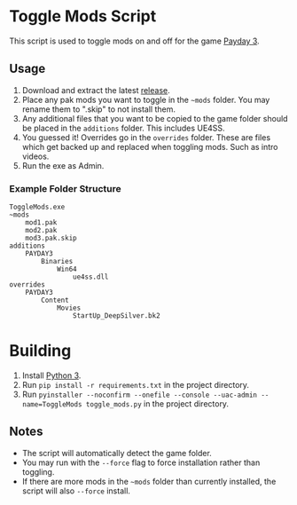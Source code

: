 # Toggle Mods Script

This script is used to toggle mods on and off for the game [Payday 3](https://store.steampowered.com/app/1194630/PAYDAY_3/).

## Usage

1. Download and extract the latest [release]().
1. Place any pak mods you want to toggle in the `~mods` folder. You may rename them to ".skip" to not install them.
1. Any additional files that you want to be copied to the game folder should be placed in the `additions` folder. This includes UE4SS.
1. You guessed it! Overrides go in the `overrides` folder. These are files which get backed up and replaced when toggling mods. Such as intro videos.
1. Run the exe as Admin.

### Example Folder Structure

```
ToggleMods.exe
~mods
    mod1.pak
    mod2.pak
    mod3.pak.skip
additions
    PAYDAY3
        Binaries
            Win64
                ue4ss.dll
overrides
    PAYDAY3
        Content
            Movies
                StartUp_DeepSilver.bk2
```

# Building

1. Install [Python 3](https://www.python.org/downloads/).
1. Run `pip install -r requirements.txt` in the project directory.
1. Run `pyinstaller --noconfirm --onefile --console --uac-admin --name=ToggleMods toggle_mods.py` in the project directory.

## Notes

- The script will automatically detect the game folder.
- You may run with the `--force` flag to force installation rather than toggling.
- If there are more mods in the `~mods` folder than currently installed, the script will also `--force` install.